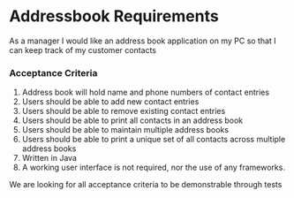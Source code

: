 # Addressbook Requirements #

As a manager I would like an address book application on my PC so that I can keep track of my customer contacts
### Acceptance Criteria ###
1. Address book will hold name and phone numbers of contact entries
1. Users should be able to add new contact entries
1. Users should be able to remove existing contact entries
1. Users should be able to print all contacts in an address book
1. Users should be able to maintain multiple address books
1. Users should be able to print a unique set of all contacts across multiple address books 
1. Written in Java  
1. A working user interface is not required, nor the use of any frameworks.  

We are looking for all acceptance criteria to be demonstrable through tests
